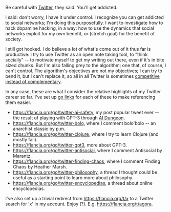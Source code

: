 <!--
.. title: On Twitter
.. slug: twitter
.. date: 2020-08-08 16:33:18 UTC+02:00
.. tags: 
.. category: 
.. link: 
.. description: 
.. type: text
.. status:
-->

Be careful with [Twitter](https://twitter.com/flancian), they said. You'll get addicted.

I said: don't worry, I have it under control. I recognize you can get addicted to social networks; I'm doing this purposefully. I want to investigate how to hack dopamine hacking, in a way: how to use the dynamics that social networks exploit for my own benefit, or (stretch goal) for the benefit of society.

I still got hooked. I do believe a lot of what's come out of it thus far is productive: I try to use Twitter as an open note taking tool, to "think socially" -- to motivate myself to get my writing out there, even if it's in bite sized chunks. But I'm also falling prey to the algorithm; one that, of course, I can't control. The algorithm's objectives are not my objectives; I can try to bend it, but I can't replace it, so all in all Twitter is sometimes [competitive instead of complementary](link://slug/cognitive-artifacts).

In any case, these are what I consider the relative highlights of my Twitter career so far. I've set up [go links](link://slug/go-links) for each of these to make referencing them easier.

 - <https://flancia.org/go/twitter-ai-safety>, my post popular tweet ever -- the result of playing with GPT-3 through [AI Dungeon](https://play.aidungeon.io).
 - <https://flancia.org/go/twitter-bolo>, where I comment bolo'bolo -- an anarchist classic by p.m.
 - <https://flancia.org/go/twitter-clojure>, where I try to learn Clojure (and mostly fail).
 - <https://flancia.org/go/twitter-gpt3>, more about GPT-3.
 - <https://flancia.org/go/twitter-antisocial>, where I comment Antisocial by Marantz.
 - <https://flancia.org/go/twitter-finding-chaos>, where I comment Finding Chaos by Heather Marsh.
 - <https://flancia.org/go/twitter-philosophy>, a thread I thought could be useful as a starting point to learn more about philosophy.
 - <https://flancia.org/go/twitter-encyclopedias>, a thread about online encyclopedias.

I've also set up a trivial redirect from https://flancia.org/t/x to a Twitter search for 'x' in my account. Enjoy (?). E.g. <https://flancia.org/t/agora>.

